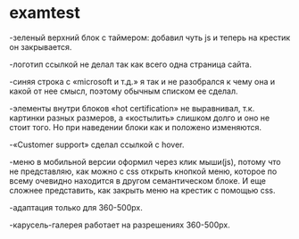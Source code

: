 # examtest

-зеленый верхний блок с таймером: добавил чуть js и теперь на крестик он закрывается.

-логотип ссылкой не делал так как всего одна страница сайта.

-синяя строка с «microsoft и т.д.» я так и не разобрался к чему она и какой от нее смысл, поэтому обычным списком ее сделал.

-элементы внутри блоков «hot certification» не выравнивал, т.к. картинки разных размеров, а «костылить» слишком долго и оно не стоит того. Но при наведении блоки как и положено изменяются.

-«Customer support» сделал ссылкой с hover.

-меню в мобильной версии оформил через клик мыши(js), потому что не представляю, как можно с css открыть кнопкой меню, которое по всему очевидно находится в другом семантическом блоке. И еще сложнее представить, как закрыть меню на крестик с помощью css.

-адаптация только для 360-500px.

-карусель-галерея работает на разрешениях 360-500px.
